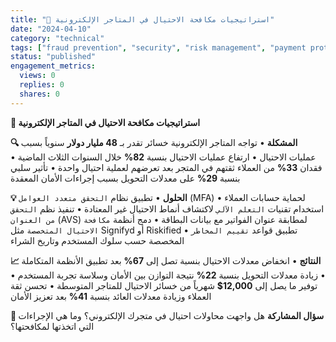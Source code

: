 ```yaml
---
title: "🚫 استراتيجيات مكافحة الاحتيال في المتاجر الإلكترونية"
date: "2024-04-10"
category: "technical"
tags: ["fraud prevention", "security", "risk management", "payment protection"]
status: "published"
engagement_metrics:
  views: 0
  replies: 0
  shares: 0
---
```


**🚫 استراتيجيات مكافحة الاحتيال في المتاجر الإلكترونية**

**🔍 المشكلة**
• تواجه المتاجر الإلكترونية خسائر تقدر بـ **48 مليار دولار** سنوياً بسبب عمليات الاحتيال
• ارتفاع عمليات الاحتيال بنسبة **82%** خلال السنوات الثلاث الماضية
• فقدان **33%** من العملاء ثقتهم في المتجر بعد تعرضهم لعملية احتيال واحدة
• تأثير سلبي بنسبة **29%** على معدلات التحويل بسبب إجراءات الأمان المعقدة

**💡 الحلول**
• تطبيق نظام `التحقق متعدد العوامل` (MFA) لحماية حسابات العملاء
• استخدام تقنيات `التعلم الآلي` لاكتشاف أنماط الاحتيال غير المعتادة
• تنفيذ نظم `التحقق من العنوان` (AVS) لمطابقة عنوان الفواتير مع بيانات البطاقة
• دمج أنظمة `مكافحة الاحتيال المتخصصة` مثل Signifyd أو Riskified
• تطبيق قواعد `تقييم المخاطر` المخصصة حسب سلوك المستخدم وتاريخ الشراء

**📈 النتائج**
• انخفاض معدلات الاحتيال بنسبة تصل إلى **67%** بعد تطبيق الأنظمة المتكاملة
• زيادة معدلات التحويل بنسبة **22%** نتيجة التوازن بين الأمان وسلاسة تجربة المستخدم
• توفير ما يصل إلى **12,000$** شهرياً من خسائر الاحتيال للمتاجر المتوسطة
• تحسن ثقة العملاء وزيادة معدلات العائد بنسبة **41%** بعد تعزيز الأمان

**💭 سؤال المشاركة**
هل واجهت محاولات احتيال في متجرك الإلكتروني؟ وما هي الإجراءات التي اتخذتها لمكافحتها؟

